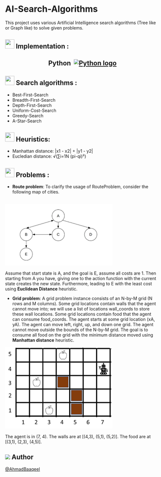 # AI-Search-Algorithms

This project uses various Artificial Intelligence search algorithms (Tree like or Graph like) to solve given problems.

## <img src="https://cdn-icons-png.flaticon.com/128/4236/4236694.png" style="width:30px;height:30px;"> Implementation :

## <p style="display: flex; justify-content: center;align-items:center;">Python<a href="https://www.python.org"><img src="https://cdn-icons-png.flaticon.com/128/919/919852.png" alt="Python logo" style="width:48px;height:48px;margin-left:10px;"> </a></p>

## <img src="https://cdn-icons-png.flaticon.com/128/8915/8915520.png" style="width:30px;height:30px;"> Search algorithms :

- Best-First-Search
- Breadth-First-Search
- Depth-First-Search
- Uniform-Cost-Search
- Greedy-Search
- A-Star-Search

## <img src="https://cdn-icons-png.flaticon.com/128/1011/1011812.png" style="width:30px;height:30px;"> Heuristics:

- Manhattan distance: |x1 - x2| + |y1 - y2|
- Eucledian distance: √(∑i=1N (pi-qi)²)

## <img src="https://cdn-icons-png.flaticon.com/128/9537/9537313.png" style="width:30px;height:30px;"> Problems :

- <b>Route problem</b>:
To clarify the usage of RouteProblem, consider the following map of cities.
<br>
  <img src="/extra-doc/route_example.PNG" width=350px>

Assume that start state is A, and the goal is E, assume all costs are 1. Then starting from A you have, giving one to the action function with the current state creates the new state. Furthermore, leading to E with the least cost using <b>Euclidean Distance</b> heuristic.
<br>


- <b>Grid problem</b>: A grid problem instance consists of an N-by-M grid (N rows and M columns). Some grid locations contain walls that the agent
cannot move into; we will use a list of locations wall_coords to store these wall locations. Some grid locations contain food
that the agent can consume food_coords. The agent starts at some grid location (xA, yA). The agent can move left, right, up,
and down one grid. The agent cannot move outside the bounds of the N-by-M grid. The goal is to consume all food on the grid with the minimum distance moved using <b>Manhattan distance</b> heuristic.

<img src="/extra-doc/grid_example.PNG" alt="Grid example" width=350px >

The agent is in (7, 4). The walls are at [(4,3), (5,1), (5,2)]. The food are at [(3,1), (2,3), (4,5)].

## <img src="https://cdn-icons-png.flaticon.com/128/2570/2570287.png" width=20px/> Author

[@AhmadBaaqeel](https://github.com/Ahmedbaaqeel)
